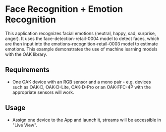 # Face Recognition + Emotion Recognition

This application recognizes facial emotions (neutral, happy, sad, surprise, anger). It uses the face-detection-retail-0004 model to detect faces, which are then input into the emotions-recognition-retail-0003 model to estimate emotions. This example demonstrates the use of machine learning models with the OAK library.

## Requirements 
- One OAK device with an RGB sensor and a mono pair - e.g. devices such as OAK-D, OAK-D-Lite, OAK-D-Pro or an OAK-FFC-4P with the appropriate sensors will work.

## Usage 
- Assign one device to the App and launch it, streams will be accessible in "Live View".
